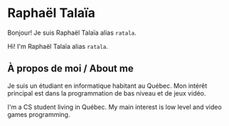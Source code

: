 # Raphaël Talaïa

Bonjour! Je suis Raphaël Talaïa alias `ratala`.

Hi! I'm Raphaël Talaïa alias `ratala`.

## À propos de moi / About me

Je suis un étudiant en informatique habitant au Québec. Mon intérêt principal est dans la programmation de bas niveau et de jeux vidéo.

I'm a CS student living in Québec. My main interest is low level and video games programming.
